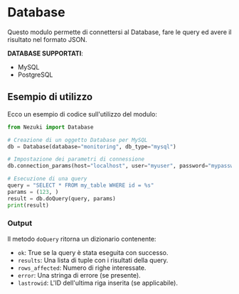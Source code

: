 # Database

Questo modulo permette di connettersi al Database, fare le query ed avere il risultato nel formato JSON.

**DATABASE SUPPORTATI**:
- MySQL
- PostgreSQL

## Esempio di utilizzo

Ecco un esempio di codice sull'utilizzo del modulo:

```python
from Nezuki import Database

# Creazione di un oggetto Database per MySQL
db = Database(database="monitoring", db_type="mysql")

# Impostazione dei parametri di connessione
db.connection_params(host="localhost", user="myuser", password="mypassword")

# Esecuzione di una query
query = "SELECT * FROM my_table WHERE id = %s"
params = (123, )
result = db.doQuery(query, params)
print(result)
```

### Output
Il metodo `doQuery` ritorna un dizionario contenente:
- `ok`: True se la query è stata eseguita con successo.
- `results`: Una lista di tuple con i risultati della query.
- `rows_affected`: Numero di righe interessate.
- `error`: Una stringa di errore (se presente).
- `lastrowid`: L'ID dell'ultima riga inserita (se applicabile).